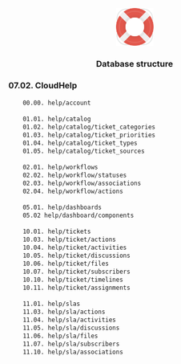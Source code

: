 <p align="center">
	<img width="75" alt="CloudHelp logo" src="../app/assets/images/cloud_help/help-logo.svg" />
</p>

<h3 align="center">Database structure</h3>


### 07.02. CloudHelp
```
    00.00. help/account 

    01.01. help/catalog
    01.02. help/catalog/ticket_categories 
    01.03. help/catalog/ticket_priorities
    01.04. help/catalog/ticket_types
    01.05. help/catalog/ticket_sources

    02.01. help/workflows
    02.02. help/workflow/statuses
    02.03. help/workflow/associations
    02.04. help/workflow/actions

    05.01. help/dashboards
    05.02 help/dashboard/components

    10.01. help/tickets
    10.03. help/ticket/actions 
    10.04. help/ticket/activities 
    10.05. help/ticket/discussions 
    10.06. help/ticket/files 
    10.07. help/ticket/subscribers
    10.10. help/ticket/timelines
    10.11. help/ticket/assignments

    11.01. help/slas
    11.03. help/sla/actions 
    11.04. help/sla/activities 
    11.05. help/sla/discussions 
    11.06. help/sla/files 
    11.07. help/sla/subscribers
    11.10. help/sla/associations
```
